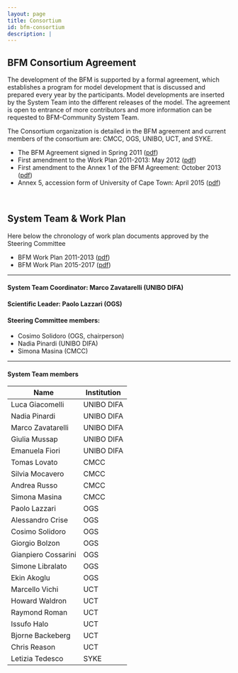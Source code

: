 ```yaml
---
layout: page
title: Consortium
id: bfm-consortium
description: |
---
```


## BFM Consortium Agreement

The development of the BFM is supported by a formal agreement, which establishes a program for model development that is discussed and prepared every year by the participants. Model developments are inserted by the System Team into the different releases of the model. The agreement is open to entrance of more contributors and more information can be requested to BFM-Community System Team.

The Consortium organization is detailed in the BFM agreement and current members of the consortium are: CMCC, OGS, UNIBO, UCT, and SYKE.

 - The BFM Agreement signed in Spring 2011 ([pdf](files/BFM_AGREEMENT_2011.pdf))
 - First amendment to the Work Plan 2011-2013: May 2012 ([pdf](files/BFM_WorkPlan_amendment_2012.pdf))
 - First amendment to the Annex 1 of the BFM Agreement: October 2013 ([pdf](files/bfm-agreement-amendment-2013.pdf))
 - Annex 5, accession form of University of Cape Town: April 2015 ([pdf](files/BFM_Annex_5_Accession_UCT.pdf))

<br/>

## System Team & Work Plan

Here below the chronology of work plan documents approved by the Steering Committee

 - BFM Work Plan 2011-2013 ([pdf](files/BFM_agreement_annexes.pdf))
 - BFM Work Plan 2015-2017 ([pdf](files/BFM_WorkPlan_2015_2017.pdf))

---

#### System Team Coordinator: Marco Zavatarelli (UNIBO DIFA)

#### Scientific Leader: Paolo Lazzari (OGS)

#### Steering Committee members:

- Cosimo Solidoro (OGS, chairperson)
- Nadia Pinardi (UNIBO DIFA)
- Simona Masina (CMCC)

---

#### System Team members

Name                  | Institution
----------------------|------------
Luca Giacomelli       | UNIBO DIFA
Nadia Pinardi	      | UNIBO DIFA
Marco Zavatarelli	  | UNIBO DIFA
Giulia Mussap	      | UNIBO DIFA
Emanuela Fiori	      | UNIBO DIFA
Tomas Lovato	      | CMCC
Silvia Mocavero	      | CMCC
Andrea Russo	      | CMCC
Simona Masina	      | CMCC
Paolo Lazzari	      | OGS
Alessandro Crise	  | OGS
Cosimo Solidoro	      | OGS
Giorgio Bolzon	      | OGS
Gianpiero Cossarini	  | OGS
Simone Libralato	  | OGS
Ekin Akoglu	          | OGS
Marcello Vichi	      | UCT
Howard Waldron	      | UCT
Raymond Roman	      | UCT
Issufo Halo	          | UCT
Bjorne Backeberg	  | UCT
Chris Reason	      | UCT
Letizia Tedesco	      | SYKE
